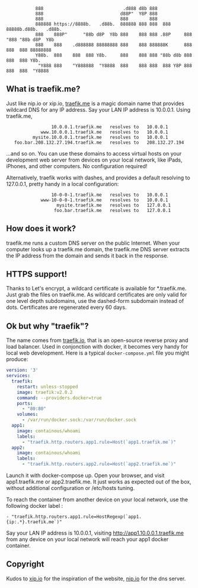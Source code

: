 ```
           888                              .d888 d8b 888
           888                             d88P"  Y8P 888
           888                             888        888
           888888 https://8888b.   .d88b.  888888 888 888  888     88888b.d88b.   .d88b.
           888    888P"      "88b d8P  Y8b 888    888 888 .88P     888 "888 "88b d8P  Y8b
           888    888    .d888888 88888888 888    888 888888K      888  888  888 88888888
           Y88b.  888    888  888 Y8b.     888    888 888 "88b d8b 888  888  888 Y8b.
            "Y888 888    "Y888888  "Y8888  888    888 888  888 Y8P 888  888  888  "Y8888
```

## What is traefik.me?
Just like nip.io or xip.io, [traefik.me](https://traefik.me) is a magic domain name that provides
wildcard DNS for any IP address. Say your LAN IP address is 10.0.0.1.
Using traefik.me,

```
                 10.0.0.1.traefik.me   resolves to   10.0.0.1
             www.10.0.0.1.traefik.me   resolves to   10.0.0.1
          mysite.10.0.0.1.traefik.me   resolves to   10.0.0.1
   foo.bar.208.132.27.194.traefik.me   resolves to   208.132.27.194
```
...and so on. You can use these domains to access virtual hosts on your
development web server from devices on your local network, like iPads, iPhones,
and other computers. No configuration required!

Alternatively, traefik works with dashes, and provides a default resolving to
127.0.0.1, pretty handy in a local configuration:

```
                 10-0-0-1.traefik.me   resolves to   10.0.0.1
             www-10-0-0-1.traefik.me   resolves to   10.0.0.1
                   mysite.traefik.me   resolves to   127.0.0.1
                  foo.bar.traefik.me   resolves to   127.0.0.1
```

## How does it work?

traefik.me runs a custom DNS server on the public Internet.
When your computer looks up a traefik.me domain, the traefik.me DNS server
extracts the IP address from the domain and sends it back in the response.

## HTTPS support!

Thanks to Let's encrypt, a wildcard certificate is available for *.traefik.me.
Just grab the files on traefik.me. As wildcard certificates are only valid for one level depth subdomains, use the
dashed-form subdomain instead of dots. Certificates are regenerated every 60 days.

## Ok but why "traefik"?
The name comes from [traefik.io](http://traefik.io), that is an open-source reverse proxy and load
balancer. Used in conjonction with docker, it becomes very handy for local web
development. Here is a typical `docker-compose.yml` file you might produce:
```yml
version: '3'
services:
  traefik:
    restart: unless-stopped
    image: traefik:v2.0.2
    command: --providers.docker=true
    ports:
      - "80:80"
    volumes:
      - /var/run/docker.sock:/var/run/docker.sock
  app1:
    image: containous/whoami
    labels:
      - "traefik.http.routers.app1.rule=Host(`app1.traefik.me`)"
  app2:
    image: containous/whoami
    labels:
      - "traefik.http.routers.app2.rule=Host(`app2.traefik.me`)"
```

Launch it with docker-compose up. Open your browser, and visit app1.traefik.me
or app2.traefik.me. It just works as expected out of the box, without additional
configuration or /etc/hosts tuning.

To reach the container from another device on your local network, use the
following docker label :

    - "traefik.http.routers.app1.rule=HostRegexp(`app1.{ip:.*}.traefik.me`)"

Say your LAN IP address is 10.0.0.1, visiting http://app1.10.0.0.1.traefik.me
from any device on your local network will reach your app1 docker container.

## Copyright
Kudos to [xip.io](https://xip.io) for the inspiration of the website, [nip.io](https://github.com/exentriquesolutions/nip.io) for the dns
server.
